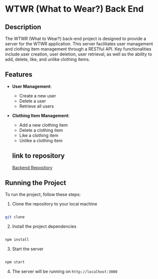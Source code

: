 # WTWR (What to Wear?) Back End

## Description

The WTWR (What to Wear?) back-end project is designed to provide a server for the WTWR application. This server facilitates user management and clothing item management through a RESTful API. Key functionalities include user creation, user deletion, user retrieval, as well as the ability to add, delete, like, and unlike clothing items.

## Features

- **User Management**:

  - Create a new user
  - Delete a user
  - Retrieve all users

- **Clothing Item Management**:

  - Add a new clothing item
  - Delete a clothing item
  - Like a clothing item
  - Unlike a clothing item

  ## link to repository

  [Backend Repository](https://github.com/moorek11c/se_project_express)

## Running the Project

To run the project, follow these steps:

1. Clone the repository to your local machine

```bash

git clone

```

2. Install the project dependencies

```bash

npm install

```

3. Start the server

```bash

npm start

```

4. The server will be running on `http://localhost:3000`
